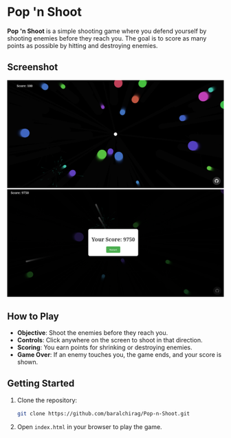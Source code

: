 # Pop 'n Shoot

**Pop 'n Shoot** is a simple shooting game where you defend yourself by shooting enemies before they reach you. The goal is to score as many points as possible by hitting and destroying enemies.

## Screenshot

![Gameplay](./images/Screenshot%202024-09-28%20at%2002-57-18%20Pop%20'n%20Shoot.png)
![Gameplay](./images/Screenshot%202024-10-03%20at%2011-31-58%20Pop%20'n%20Shoot.png)

## How to Play

- **Objective**: Shoot the enemies before they reach you.
- **Controls**: Click anywhere on the screen to shoot in that direction.
- **Scoring**: You earn points for shrinking or destroying enemies.
- **Game Over**: If an enemy touches you, the game ends, and your score is shown.


## Getting Started

1. Clone the repository:
   ```bash
   git clone https://github.com/baralchirag/Pop-n-Shoot.git
   ```
2. Open ```index.html``` in your browser to play the game.
